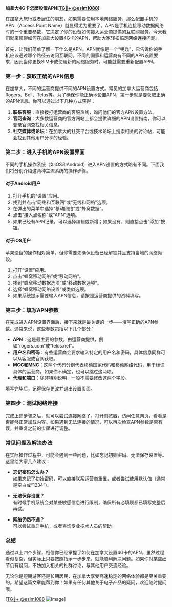 **加拿大4G卡怎麽設置APN[[TG💪+ @esim1088](https://t.me/s/esim1088)]**

在加拿大旅行或者居住的朋友，如果需要使用本地网络服务，那么配置手机的APN（Access Point Name）就显得尤为重要了。APN是手机连接移动数据网络时的一个重要参数，它决定了你的设备如何接入运营商提供的互联网服务。今天我们就来聊聊如何在加拿大设置4G卡的APN，帮助大家轻松搞定网络连接问题。

首先，让我们简单了解一下什么是APN。APN就像是一个“钥匙”，它告诉你的手机应该通过哪个路径去访问互联网。不同的国家和运营商有不同的APN设置要求，因此当你更换SIM卡或使用新的网络服务时，可能就需要重新配置APN。

### **第一步：获取正确的APN信息**

在加拿大，不同的运营商提供不同的APN设置方式。常见的加拿大运营商包括Rogers、Bell、Telus等。为了确保你能正确地设置APN，第一步就是要获取正确的APN信息。你可以通过以下几种方式获得：

1. **联系客服**：直接拨打运营商的客服热线，询问他们的官方APN设置方法。
2. **官网查询**：大多数运营商的官方网站上都会提供详细的APN设置指南，你可以登录官网查找相关信息。
3. **社交媒体或论坛**：在加拿大的社交平台或技术论坛上搜索相关的讨论帖，可能会找到其他用户分享的经验。

### **第二步：进入手机的APN设置界面**

不同的手机操作系统（如iOS和Android）进入APN设置的方式略有不同。下面我们将分别介绍这两种主流系统的操作步骤。

#### **对于Android用户**

1. 打开手机的“设置”应用。
2. 找到并点击“网络和互联网”或“无线和网络”选项。
3. 在弹出的菜单中选择“移动网络”或“蜂窝数据”。
4. 点击“接入点名称”或“APN”选项。
5. 如果已经有APN记录，可以选择编辑或新增；如果没有，则直接点击“添加”按钮。

#### **对于iOS用户**

苹果设备的操作相对简单，但你需要先确保设备已经解锁并且支持当地的网络频段。

1. 打开“设置”应用。
2. 点击“蜂窝移动网络”或“移动网络”。
3. 找到“蜂窝移动数据选项”或“移动数据选项”。
4. 选择“蜂窝移动网络设置”或类似选项。
5. 如果系统提示需要输入APN信息，请按照运营商提供的资料填写。

### **第三步：填写APN参数**

在完成进入APN设置界面后，接下来就是最关键的一步——填写正确的APN参数。通常来说，这些参数包括以下几个部分：

- **APN**：这是最主要的参数，由运营商提供，例如“rogers.com”或“telus.net”。
- **用户名和密码**：有些运营商会要求输入特定的用户名和密码，具体信息同样可以从客服或官网获取。
- **MCC和MNC**：这两个代码分别代表移动国家代码和移动网络代码，用于标识具体的运营商。如果你不确定，也可以跳过这两项。
- **代理和端口**：除非特别说明，一般不需要修改这两个字段。

填写完毕后，记得保存更改并退出设置页面。

### **第四步：测试网络连接**

完成上述步骤之后，就可以尝试连接网络了。打开浏览器，访问任意网页，看看是否能够正常加载内容。如果遇到无法连接的情况，可以再次检查APN参数是否有误，并重复之前的步骤进行调整。

### **常见问题及解决办法**

在实际操作过程中，可能会遇到一些问题，比如忘记初始密码、无法保存设置等。这里给大家几点建议：

- **忘记密码怎么办？**  
  如果忘记了初始密码，可以直接联系运营商重置，或者尝试使用默认值（通常是空白或“1234”）。

- **无法保存设置？**  
  有时候手机系统会对某些敏感信息进行限制，确保所有必填项都已填写完整后再试。

- **网络仍然不通？**  
  可以尝试重启手机，或者咨询专业技术人员的帮助。

### **总结**

通过以上四个步骤，相信你已经掌握了如何在加拿大设置4G卡的APN。虽然过程看似复杂，但实际上只要按照指示一步步来，就能顺利解决问题。如果你对某些细节仍有疑问，不妨加入相关的社群讨论，与其他用户交流经验。

无论你是短期游客还是长期居民，在加拿大享受高速稳定的网络体验都是至关重要的。希望这篇文章能帮到你！如果有任何其他关于电子产品的疑问，欢迎随时提问哦。

[[TG💪+ @esim1088](https://t.me/s/esim1088) ![Image](https://i.postimg.cc/4NQfJmqS/Snipaste-2025-05-13-00-14-12.png)]